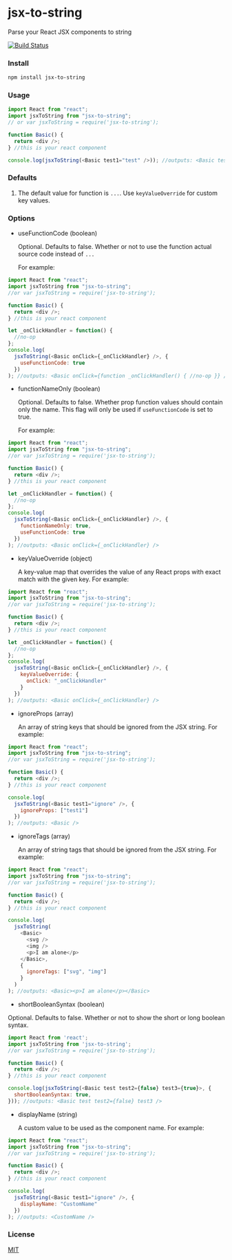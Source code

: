 # jsx-to-string

Parse your React JSX components to string

[![Build Status](https://api.travis-ci.org/grommet/jsx-to-string.svg)](https://travis-ci.org/grommet/jsx-to-string)

### Install

```sh
npm install jsx-to-string
```

### Usage

```js
import React from "react";
import jsxToString from "jsx-to-string";
// or var jsxToString = require('jsx-to-string');

function Basic() {
  return <div />;
} //this is your react component

console.log(jsxToString(<Basic test1="test" />)); //outputs: <Basic test1="test" />
```

### Defaults

1. The default value for function is `...`. Use `keyValueOverride` for custom key values.

### Options

- useFunctionCode (boolean)

  Optional. Defaults to false. Whether or not to use the function actual source code instead of `...`

  For example:

```js
import React from "react";
import jsxToString from "jsx-to-string";
//or var jsxToString = require('jsx-to-string');

function Basic() {
  return <div />;
} //this is your react component

let _onClickHandler = function() {
  //no-op
};
console.log(
  jsxToString(<Basic onClick={_onClickHandler} />, {
    useFunctionCode: true
  })
); //outputs: <Basic onClick={function _onClickHandler() { //no-op }} />
```

- functionNameOnly (boolean)

  Optional. Defaults to false. Whether prop function values should contain only the name.
  This flag will only be used if `useFunctionCode` is set to true.

  For example:

```js
import React from "react";
import jsxToString from "jsx-to-string";
//or var jsxToString = require('jsx-to-string');

function Basic() {
  return <div />;
} //this is your react component

let _onClickHandler = function() {
  //no-op
};
console.log(
  jsxToString(<Basic onClick={_onClickHandler} />, {
    functionNameOnly: true,
    useFunctionCode: true
  })
); //outputs: <Basic onClick={_onClickHandler} />
```

- keyValueOverride (object)

  A key-value map that overrides the value of any React props with exact match with the given key. For example:

```js
import React from "react";
import jsxToString from "jsx-to-string";
//or var jsxToString = require('jsx-to-string');

function Basic() {
  return <div />;
} //this is your react component

let _onClickHandler = function() {
  //no-op
};
console.log(
  jsxToString(<Basic onClick={_onClickHandler} />, {
    keyValueOverride: {
      onClick: "_onClickHandler"
    }
  })
); //outputs: <Basic onClick={_onClickHandler} />
```

- ignoreProps (array)

  An array of string keys that should be ignored from the JSX string. For example:

```js
import React from "react";
import jsxToString from "jsx-to-string";
//or var jsxToString = require('jsx-to-string');

function Basic() {
  return <div />;
} //this is your react component

console.log(
  jsxToString(<Basic test1="ignore" />, {
    ignoreProps: ["test1"]
  })
); //outputs: <Basic />
```

- ignoreTags (array)

  An array of string tags that should be ignored from the JSX string. For example:

```js
import React from "react";
import jsxToString from "jsx-to-string";
//or var jsxToString = require('jsx-to-string');

function Basic() {
  return <div />;
} //this is your react component

console.log(
  jsxToString(
    <Basic>
      <svg />
      <img />
      <p>I am alone</p>
    </Basic>,
    {
      ignoreTags: ["svg", "img"]
    }
  )
); //outputs: <Basic><p>I am alone</p></Basic>
```

- shortBooleanSyntax (boolean)

Optional. Defaults to false. Whether or not to show the short or long boolean syntax.

```js
import React from 'react';
import jsxToString from 'jsx-to-string';
//or var jsxToString = require('jsx-to-string');

function Basic() {
  return <div />;
} //this is your react component

console.log(jsxToString(<Basic test test2={false} test3={true}>, {
  shortBooleanSyntax: true,
})); //outputs: <Basic test test2={false} test3 />
```

- displayName (string)

  A custom value to be used as the component name. For example:

```js
import React from "react";
import jsxToString from "jsx-to-string";
//or var jsxToString = require('jsx-to-string');

function Basic() {
  return <div />;
} //this is your react component

console.log(
  jsxToString(<Basic test1="ignore" />, {
    displayName: "CustomName"
  })
); //outputs: <CustomName />
```

### License

[MIT](https://github.com/alansouzati/jsx-to-string/blob/master/LICENSE)
